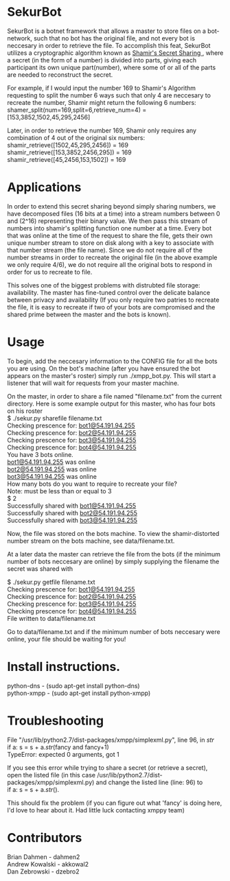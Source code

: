 # SekurBot
SekurBot is a botnet framework that allows a master to store files on a bot-network, such that no bot has the original file, and not every bot is neccesary in order to retrieve the file. To accomplish this feat, SekurBot utilizes a cryptographic algorithm known as [Shamir's Secret Sharing ](http://en.wikipedia.org/wiki/Shamir%27s_Secret_Sharing), where a secret (in the form of a number) is divided into parts, giving each participant its own unique part(number), where some of or all of the parts are needed to reconstruct the secret.  

For example, if I would input the number 169 to Shamir's Algorithm requesting to split the number 6 ways such that only 4 are neccesary to recreate the number, Shamir might return the following 6 numbers:  
shamer_split(num=169,split=6,retrieve_num=4) = [153,3852,1502,45,295,2456]  

Later, in order to retrieve the number 169, Shamir only requires any combination of 4  out of the original six numbers:   
shamir_retrieve([1502,45,295,2456]) = 169  
shamir_retrieve([153,3852,2456,295]) = 169  
shamir_retrieve([45,2456,153,1502]) = 169  

# Applications
In order to extend this secret sharing beyond simply sharing numbers, we have decomposed files (16 bits at a time) into a stream numbers between 0 and (2^16) representing their binary value. We then pass this stream of numbers into shamir's splitting function one number at a time. Every bot that was online at the time of the request to share the file, gets their own unique number stream to store on disk along with a key to associate with that number stream (the file name). Since we do not require all of the number streams in order to recreate the original file (in the above example we only require 4/6), we do not require all the original bots to respond in order for us to recreate to file.  

This solves one of the biggest problems with distrubted file storage: availability. The master has fine-tuned control over the delicate balance between privacy and availability (If you only require two patries to recreate the file, it is easy to recreate if two of your bots are compromised and the shared prime between the master and the bots is known).  

# Usage
To begin, add the neccesary information to the CONFIG file for all the bots you are using. On the bot's machine (after you have ensured the bot appears on the master's roster) simply run ./xmpp_bot.py. This will start a listener that will wait for requests from your master machine.  

On the master, in order to share a file named "filename.txt" from the current directory. Here is some example output for this master, who has four bots on his roster  
$ ./sekur.py sharefile filename.txt  
Checking prescence for: bot1@54.191.94.255  
Checking prescence for: bot2@54.191.94.255  
Checking prescence for: bot3@54.191.94.255  
Checking prescence for: bot4@54.191.94.255  
You have 3 bots online.  
bot1@54.191.94.255 was online  
bot2@54.191.94.255 was online  
bot3@54.191.94.255 was online  
How many bots do you want to require to recreate your file?  
Note: must be less than or equal to 3  
$ 2  
Successfully shared with bot1@54.191.94.255  
Successfully shared with bot2@54.191.94.255  
Successfully shared with bot3@54.191.94.255  

Now, the file was stored on the bots machine. To view the shamir-distorted number stream on the bots machine, see data/filename.txt.   

At a later data the master can retrieve the file from the bots (if the minimum number of bots neccesary are online) by simply supplying the filename the secret was shared with  

$ ./sekur.py getfile filename.txt  
Checking prescence for: bot1@54.191.94.255  
Checking prescence for: bot2@54.191.94.255  
Checking prescence for: bot3@54.191.94.255  
Checking prescence for: bot4@54.191.94.255  
File written to data/filename.txt  

Go to data/filename.txt and if the minimum number of bots neccesary were online, your file should be waiting for you!  

# Install instructions.
python-dns - (sudo apt-get install python-dns)  
python-xmpp - (sudo apt-get install python-xmpp)   

# Troubleshooting

File "/usr/lib/python2.7/dist-packages/xmpp/simplexml.py", line 96, in _str_  
    if a: s = s + a._str_(fancy and fancy+1)  
TypeError: expected 0 arguments, got 1  

If you see this error while trying to share a secret (or retrieve a secret), open the listed file (in this case /usr/lib/python2.7/dist-packages/xmpp/simplexml.py)
and change the listed line (line: 96) to   
	if a: s = s + a._str_().  

This should fix the problem (if you can figure out what 'fancy' is doing here, I'd love to hear about it. Had little luck contacting xmppy team)  

# Contributors
Brian Dahmen - dahmen2  
Andrew Kowalski  - akkowal2  
Dan Zebrowski - dzebro2  
